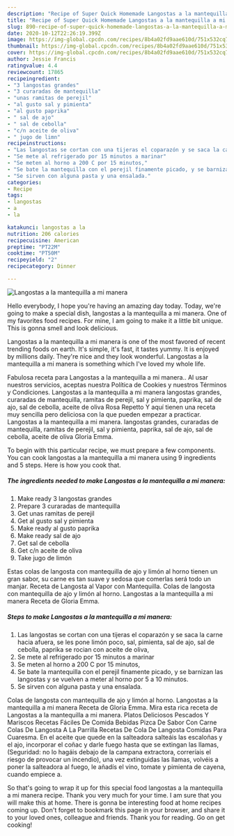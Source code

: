 ```yaml
---
description: "Recipe of Super Quick Homemade Langostas a la mantequilla a mi manera"
title: "Recipe of Super Quick Homemade Langostas a la mantequilla a mi manera"
slug: 890-recipe-of-super-quick-homemade-langostas-a-la-mantequilla-a-mi-manera
date: 2020-10-12T22:26:19.399Z
image: https://img-global.cpcdn.com/recipes/8b4a02fd9aae610d/751x532cq70/langostas-a-la-mantequilla-a-mi-manera-foto-principal.jpg
thumbnail: https://img-global.cpcdn.com/recipes/8b4a02fd9aae610d/751x532cq70/langostas-a-la-mantequilla-a-mi-manera-foto-principal.jpg
cover: https://img-global.cpcdn.com/recipes/8b4a02fd9aae610d/751x532cq70/langostas-a-la-mantequilla-a-mi-manera-foto-principal.jpg
author: Jessie Francis
ratingvalue: 4.4
reviewcount: 17865
recipeingredient:
- "3 langostas grandes"
- "3 curaradas de mantequilla"
- "unas ramitas de perejil"
- "al gusto sal y pimienta"
- "al gusto paprika"
- " sal de ajo"
- " sal de cebolla"
- "c/n aceite de oliva"
- " jugo de limn"
recipeinstructions:
- "Las langostas se cortan con una tijeras el coparazón y se saca la carne hacia afuera, se les pone limón poco, sal, pimienta, sal de ajo, sal de cebolla, paprika se rocian con aceite de oliva,"
- "Se mete al refrigerado por 15 minutos a marinar"
- "Se meten al horno a 200 C por 15 minutos,"
- "Se bate la mantequilla con el perejil finamente picado, y se barnizan las langostas y se vuelven a meter al horno por 5 a 10 minutos."
- "Se sirven con alguna pasta y una ensalada."
categories:
- Recipe
tags:
- langostas
- a
- la

katakunci: langostas a la 
nutrition: 206 calories
recipecuisine: American
preptime: "PT22M"
cooktime: "PT50M"
recipeyield: "2"
recipecategory: Dinner

---
```



![Langostas a la mantequilla a mi manera](https://img-global.cpcdn.com/recipes/8b4a02fd9aae610d/751x532cq70/langostas-a-la-mantequilla-a-mi-manera-foto-principal.jpg)

Hello everybody, I hope you're having an amazing day today. Today, we're going to make a special dish, langostas a la mantequilla a mi manera. One of my favorites food recipes. For mine, I am going to make it a little bit unique. This is gonna smell and look delicious.

Langostas a la mantequilla a mi manera is one of the most favored of recent trending foods on earth. It's simple, it's fast, it tastes yummy. It is enjoyed by millions daily. They're nice and they look wonderful. Langostas a la mantequilla a mi manera is something which I've loved my whole life.

Fabulosa receta para Langostas a la mantequilla a mi manera.. Al usar nuestros servicios, aceptas nuestra Política de Cookies y nuestros Términos y Condiciones. Langostas a la mantequilla a mi manera langostas grandes, curaradas de mantequilla, ramitas de perejil, sal y pimienta, paprika, sal de ajo, sal de cebolla, aceite de oliva Rosa Repetto Y aquí tienen una receta muy sencilla pero deliciosa con la que pueden empezar a practicar. Langostas a la mantequilla a mi manera. langostas grandes, curaradas de mantequilla, ramitas de perejil, sal y pimienta, paprika, sal de ajo, sal de cebolla, aceite de oliva Gloria Emma.


To begin with this particular recipe, we must prepare a few components. You can cook langostas a la mantequilla a mi manera using 9 ingredients and 5 steps. Here is how you cook that.

<!--inarticleads1-->

##### The ingredients needed to make Langostas a la mantequilla a mi manera:

1. Make ready 3 langostas grandes
1. Prepare 3 curaradas de mantequilla
1. Get unas ramitas de perejil
1. Get al gusto sal y pimienta
1. Make ready al gusto paprika
1. Make ready  sal de ajo
1. Get  sal de cebolla
1. Get c/n aceite de oliva
1. Take  jugo de limón


Estas colas de langosta con mantequilla de ajo y limón al horno tienen un gran sabor, su carne es tan suave y sedosa que comerlas será todo un manjar. Receta de Langosta al Vapor con Mantequilla. Colas de langosta con mantequilla de ajo y limón al horno. Langostas a la mantequilla a mi manera Receta de Gloria Emma. 

<!--inarticleads2-->

##### Steps to make Langostas a la mantequilla a mi manera:

1. Las langostas se cortan con una tijeras el coparazón y se saca la carne hacia afuera, se les pone limón poco, sal, pimienta, sal de ajo, sal de cebolla, paprika se rocian con aceite de oliva,
1. Se mete al refrigerado por 15 minutos a marinar
1. Se meten al horno a 200 C por 15 minutos,
1. Se bate la mantequilla con el perejil finamente picado, y se barnizan las langostas y se vuelven a meter al horno por 5 a 10 minutos.
1. Se sirven con alguna pasta y una ensalada.


Colas de langosta con mantequilla de ajo y limón al horno. Langostas a la mantequilla a mi manera Receta de Gloria Emma. Mira esta rica receta de Langostas a la mantequilla a mi manera. Platos Deliciosos Pescados Y Mariscos Recetas Fáciles De Comida Bebidas Pizca De Sabor Con Carne Colas De Langosta A La Parrilla Recetas De Cola De Langosta Comidas Para Cuaresma. En el aceite que quede en la salteadora salteáis las escaloñas y el ajo, incorporar el coñac y darle fuego hasta que se extingan las llamas, (Seguridad: no lo hagáis debajo de la campana extractora, correríais el riesgo de provocar un incendio), una vez extinguidas las llamas, volvéis a poner la salteadora al fuego, le añadís el vino, tomate y pimienta de cayena, cuando empiece a. 

So that's going to wrap it up for this special food langostas a la mantequilla a mi manera recipe. Thank you very much for your time. I am sure that you will make this at home. There is gonna be interesting food at home recipes coming up. Don't forget to bookmark this page in your browser, and share it to your loved ones, colleague and friends. Thank you for reading. Go on get cooking!
